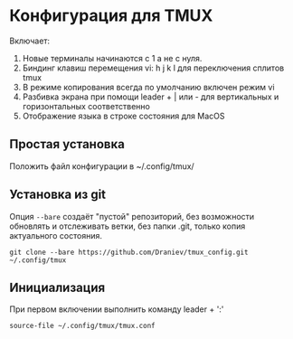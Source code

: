 # Конфигурация для TMUX

Включает:
1. Новые терминалы начинаются с 1 а не с нуля.
2. Биндинг клавиш перемещения vi: h j k l для переключения сплитов tmux
3. В режиме копирования всегда по умолчанию включен режим vi
4. Разбивка экрана при помощи leader + | или - для вертикальных и горизонтальных соответственно
5. Отображение языка в строке состояния для MacOS

## Простая установка
Положить файл конфигурации в ~/.config/tmux/

## Установка из git
Опция `--bare` создаёт "пустой" репозиторий, без возможности обновлять и отслеживать ветки, без папки .git, только копия актуального состояния.
    
    git clone --bare https://github.com/Draniev/tmux_config.git ~/.config/tmux

## Инициализация
При первом включении выполнить команду leader + ':'

    source-file ~/.config/tmux/tmux.conf

